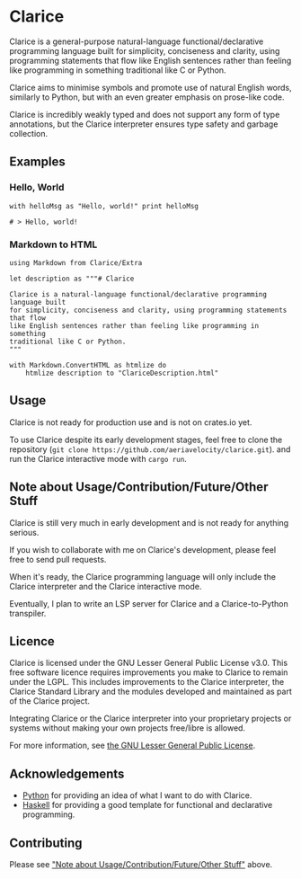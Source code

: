 # Clarice

Clarice is a general-purpose natural-language functional/declarative programming
language built for simplicity, conciseness and clarity, using programming
statements that flow like English sentences rather than feeling like programming
in something traditional like C or Python.

Clarice aims to minimise symbols and promote use of natural English words,
similarly to Python, but with an even greater emphasis on prose-like code.

Clarice is incredibly weakly typed and does not support any form of type
annotations, but the Clarice interpreter ensures type safety and garbage
collection.

## Examples

### Hello, World

```clarice
with helloMsg as "Hello, world!" print helloMsg

# > Hello, world!
```

### Markdown to HTML

```clarice
using Markdown from Clarice/Extra

let description as """# Clarice

Clarice is a natural-language functional/declarative programming language built
for simplicity, conciseness and clarity, using programming statements that flow
like English sentences rather than feeling like programming in something
traditional like C or Python.
"""

with Markdown.ConvertHTML as htmlize do
    htmlize description to "ClariceDescription.html"
```

## Usage

Clarice is not ready for production use and is not on crates.io yet.

To use Clarice despite its early development stages, feel free to clone the
repository (`git clone https://github.com/aeriavelocity/clarice.git`). and run
the Clarice interactive mode with `cargo run`.

## Note about Usage/Contribution/Future/Other Stuff

Clarice is still very much in early development and is not ready for anything
serious.

If you wish to collaborate with me on Clarice's development, please feel free to
send pull requests.

When it's ready, the Clarice programming language will only include the Clarice
interpreter and the Clarice interactive mode.

Eventually, I plan to write an LSP server for Clarice and a Clarice-to-Python
transpiler.

## Licence

Clarice is licensed under the GNU Lesser General Public License v3.0. This free
software licence requires improvements you make to Clarice to remain under the
LGPL. This includes improvements to the Clarice interpreter, the Clarice
Standard Library and the modules developed and maintained as part of the Clarice
project.

Integrating Clarice or the Clarice interpreter into your proprietary projects or
systems without making your own projects free/libre is allowed.

For more information, see
[the GNU Lesser General Public License](https://www.gnu.org/licenses/lgpl-3.0.html).

## Acknowledgements

- [Python](https://www.python.org/) for providing an idea of what I want to do
with Clarice.
- [Haskell](https://www.haskell.org/) for providing a good template for
functional and declarative programming.

## Contributing

Please see
["Note about Usage/Contribution/Future/Other Stuff"](#note-about-usagecontributionfutureother-stuff) above.
